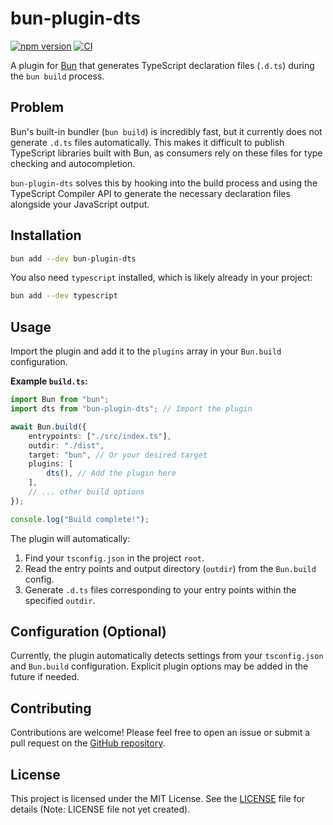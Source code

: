 # bun-plugin-dts

[![npm version](https://badge.fury.io/js/bun-plugin-dts.svg)](https://badge.fury.io/js/bun-plugin-dts)
[![CI](https://github.com/shtse8/bun-plugin-dts/actions/workflows/publish.yml/badge.svg)](https://github.com/shtse8/bun-plugin-dts/actions/workflows/publish.yml)

A plugin for [Bun](https://bun.sh) that generates TypeScript declaration files
(`.d.ts`) during the `bun build` process.

## Problem

Bun's built-in bundler (`bun build`) is incredibly fast, but it currently does
not generate `.d.ts` files automatically. This makes it difficult to publish
TypeScript libraries built with Bun, as consumers rely on these files for type
checking and autocompletion.

`bun-plugin-dts` solves this by hooking into the build process and using the
TypeScript Compiler API to generate the necessary declaration files alongside
your JavaScript output.

## Installation

```bash
bun add --dev bun-plugin-dts
```

You also need `typescript` installed, which is likely already in your project:

```bash
bun add --dev typescript
```

## Usage

Import the plugin and add it to the `plugins` array in your `Bun.build`
configuration.

**Example `build.ts`:**

```typescript
import Bun from "bun";
import dts from "bun-plugin-dts"; // Import the plugin

await Bun.build({
    entrypoints: ["./src/index.ts"],
    outdir: "./dist",
    target: "bun", // Or your desired target
    plugins: [
        dts(), // Add the plugin here
    ],
    // ... other build options
});

console.log("Build complete!");
```

The plugin will automatically:

1. Find your `tsconfig.json` in the project `root`.
2. Read the entry points and output directory (`outdir`) from the `Bun.build`
   config.
3. Generate `.d.ts` files corresponding to your entry points within the
   specified `outdir`.

## Configuration (Optional)

Currently, the plugin automatically detects settings from your `tsconfig.json`
and `Bun.build` configuration. Explicit plugin options may be added in the
future if needed.

## Contributing

Contributions are welcome! Please feel free to open an issue or submit a pull
request on the [GitHub repository](https://github.com/shtse8/bun-plugin-dts).

## License

This project is licensed under the MIT License. See the [LICENSE](LICENSE) file
for details (Note: LICENSE file not yet created).
